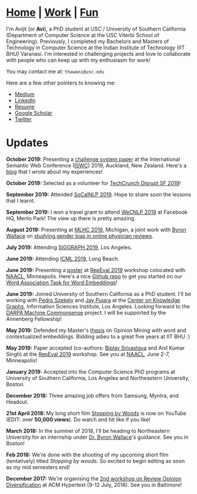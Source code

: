 # **[Home](https://avi-jit.github.io/)** | [Work](https://avi-jit.github.io/work) | [Fun](https://avi-jit.github.io/fun)

I'm Avijit (or **Avi**), a PhD student at USC / University of Southern California (Department of Computer Science at the USC Viterbi School of Engineering). Previously, I completed my Bachelors and Masters of Technology in Computer Science at the Indian Institute of Technology (IIT BHU) Varanasi. I'm interested in challenging projects and love to collaborate with people who can keep up with my enthusiasm for work!

You may contact me at:   `thawani@usc.edu`

Here are a few other pointers to knowing me:
- [Medium](https://medium.com/@avijitthawani)
- [LinkedIn](https://www.linkedin.com/in/avijitthawani/)
- [Resume](https://www.overleaf.com/read/pfvrgckrmmqv)
- [Google Scholar](https://scholar.google.com/citations?user=8KleQAgAAAAJ&hl=en&oi=ao)
- [Twitter](https://twitter.com/thawani_avijit)


# Updates

**October 2019:** Presenting a [challenge system paper](http://www.cs.ox.ac.uk/isg/challenges/sem-tab/papers/Tabularisi.pdf) at the International Semantic Web Conference ([ISWC](http://iswc2019.semanticweb.org)) 2019, Auckland, New Zealand. Here's a [blog](https://medium.com/@avijitthawani/iswc-2019-new-zealand-bd15fe02d3d4) that I wrote about my experiences!

**October 2019:** Selected as a volunteer for [TechCrunch Disrupt SF 2019](https://techcrunch.com/events/disrupt-sf-2019/)!

**September 2019:** Attended [SoCalNLP 2019](https://socalnlp.github.io/symp19/index.html). Hope to share soon the lessons that I learnt.

**September 2019:** I won a travel grant to attend [WeCNLP 2019](http://wecnlp.ai) at Facebook HQ, Menlo Park! The view up there is pretty amazing.

**August 2019:** Presenting at [MLHC 2019](https://www.mlforhc.org), Michigan, a joint work with [Byron Wallace](http://byronwallace.com) on [studying gender bias in online physician reviews](https://www.mlforhc.org/s/Thawani.pdf).

**July 2019:** Attending [SIGGRAPH 2019](https://s2019.siggraph.org), Los Angeles.

**June 2019:** Attending [ICML 2019](https://icml.cc/Conferences/2019), Long Beach.

**June 2019:** Presenting a [poster](https://github.com/avi-jit/SWOW-eval/blob/master/1559781908296_small.pdf) at [RepEval 2019](https://repeval2019.github.io/program/) workshop colocated with [NAACL](https://naacl2019.org), Minneapolis. Here's a nice [Github repo](https://github.com/avi-jit/SWOW-eval) to get you started on our [Word Association Task for Word Embeddings](https://www.aclweb.org/anthology/papers/W/W19/W19-2006/)!

**June 2019:** Joined University of Southern California as a PhD student. I'll be working with [Pedro Szekely](http://usc-isi-i2.github.io/szekely/) and [Jay Pujara](https://www.jaypujara.org) at the [Center on Knowledge Graphs](http://usc-isi-i2.github.io/home/), Information Sciences Institute, Los Angeles. Looking forward to the [DARPA Machine Commonsense](https://www.darpa.mil/program/machine-common-sense) project. I will be supported by the Annenberg Fellowship!

**May 2019:** Defended my Master's [thesis](https://www.overleaf.com/read/rbkjsbrvmwfx) on Opinion Mining with word and contextualized embeddings. Bidding adieu to a great five years at IIT BHU :)

**May 2019:** Paper accepted (co-authors: [Biplav Srivastava](https://researcher.watson.ibm.com/researcher/view.php?person=us-biplavs) and Anil Kumar Singh) at the [RepEval 2019](https://repeval2019.github.io/program/) workshop. See you at [NAACL](https://naacl2019.org), June 2-7, Minneapolis!

**January 2019:** Accepted into the Computer Science PhD programs at University of Southern California, Los Angeles and Northeastern University, Boston.

**December 2018:** Three amazing job offers from Samsung, Myntra, and Headout.

**21st April 2018:** My long short film [Stopping by Woods](https://www.youtube.com/watch?v=Uy_3XKqsJZk) is now on YouTube (EDIT: over **50,000 views**). Do watch and hit like if you like!

**March 2018:** In the summer of 2018, I'll be heading to Northeastern University for an internship under [Dr. Byron Wallace](http://www.byronwallace.com/)'s guidance. See you in Boston!

**Feb 2018:** We're done with the shooting of my upcoming short film (tentatively) titled _Stopping by woods_. So excited to begin editing as soon as my mid semesters end!

**December 2017:** We're organising the [2nd workshop on Review Opinion Diversification](https://sites.google.com/view/revopid-2018) at ACM Hypertext (9-12 July, 2018). See you in Baltimore!
